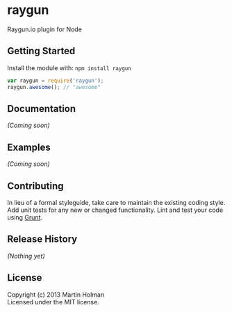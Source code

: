 # raygun

Raygun.io plugin for Node

## Getting Started
Install the module with: `npm install raygun`

```javascript
var raygun = require('raygun');
raygun.awesome(); // "awesome"
```

## Documentation
_(Coming soon)_

## Examples
_(Coming soon)_

## Contributing
In lieu of a formal styleguide, take care to maintain the existing coding style. Add unit tests for any new or changed functionality. Lint and test your code using [Grunt](http://gruntjs.com/).

## Release History
_(Nothing yet)_

## License
Copyright (c) 2013 Martin Holman  
Licensed under the MIT license.
